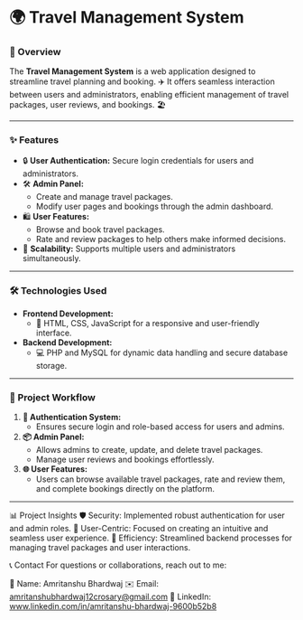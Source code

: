 # 🌍 Travel Management System  

### 🛫 Overview  
The **Travel Management System** is a web application designed to streamline travel planning and booking. ✈️ It offers seamless interaction between users and administrators, enabling efficient management of travel packages, user reviews, and bookings. 🏖️  

---

### ✨ Features  
- 🔒 **User Authentication:** Secure login credentials for users and administrators.  
- 🛠️ **Admin Panel:**  
  - Create and manage travel packages.  
  - Modify user pages and bookings through the admin dashboard.  
- 🛍️ **User Features:**  
  - Browse and book travel packages.  
  - Rate and review packages to help others make informed decisions.  
- 🌟 **Scalability:** Supports multiple users and administrators simultaneously.  

---

### 🛠️ Technologies Used  
- **Frontend Development:**  
  - 🎨 HTML, CSS, JavaScript for a responsive and user-friendly interface.  
- **Backend Development:**  
  - 💻 PHP and MySQL for dynamic data handling and secure database storage.  

---

### 🚀 Project Workflow  
1. **🔐 Authentication System:**  
   - Ensures secure login and role-based access for users and admins.  
2. **📦 Admin Panel:**  
   - Allows admins to create, update, and delete travel packages.  
   - Manage user reviews and bookings effortlessly.  
3. **🌐 User Features:**  
   - Users can browse available travel packages, rate and review them, and complete bookings directly on the platform.  

---

📊 Project Insights
🛡️ Security: Implemented robust authentication for user and admin roles.
🎯 User-Centric: Focused on creating an intuitive and seamless user experience.
🔧 Efficiency: Streamlined backend processes for managing travel packages and user interactions.

📞 Contact
For questions or collaborations, reach out to me:

👤 Name: Amritanshu Bhardwaj
✉️ Email: amritanshubhardwaj12crosary@gmail.com
🔗 LinkedIn: www.linkedin.com/in/amritanshu-bhardwaj-9600b52b8


